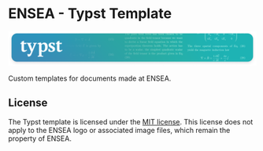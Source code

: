 # ENSEA - Typst Template
<p align="center"> <img src="typst-banner.png"> </p>
  
Custom templates for documents made at ENSEA.

## License

The Typst template is licensed under the [MIT license](https://github.com/Dawod-G/ENSEA_Typst-Template/blob/master/LICENSE.md). This license does not apply to the ENSEA logo or associated image files, which remain the property of ENSEA.
